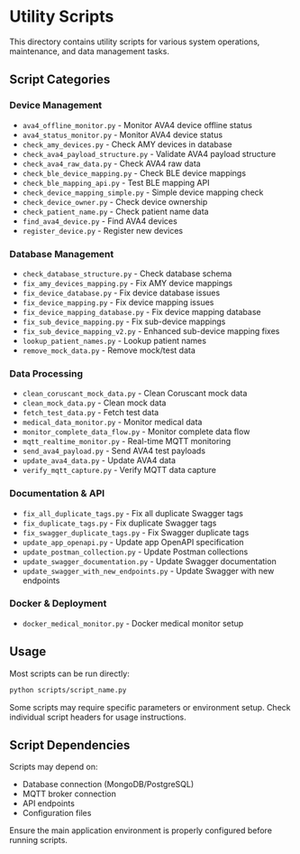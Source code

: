 # Utility Scripts

This directory contains utility scripts for various system operations, maintenance, and data management tasks.

## Script Categories

### Device Management
- `ava4_offline_monitor.py` - Monitor AVA4 device offline status
- `ava4_status_monitor.py` - Monitor AVA4 device status
- `check_amy_devices.py` - Check AMY devices in database
- `check_ava4_payload_structure.py` - Validate AVA4 payload structure
- `check_ava4_raw_data.py` - Check AVA4 raw data
- `check_ble_device_mapping.py` - Check BLE device mappings
- `check_ble_mapping_api.py` - Test BLE mapping API
- `check_device_mapping_simple.py` - Simple device mapping check
- `check_device_owner.py` - Check device ownership
- `check_patient_name.py` - Check patient name data
- `find_ava4_device.py` - Find AVA4 devices
- `register_device.py` - Register new devices

### Database Management
- `check_database_structure.py` - Check database schema
- `fix_amy_devices_mapping.py` - Fix AMY device mappings
- `fix_device_database.py` - Fix device database issues
- `fix_device_mapping.py` - Fix device mapping issues
- `fix_device_mapping_database.py` - Fix device mapping database
- `fix_sub_device_mapping.py` - Fix sub-device mappings
- `fix_sub_device_mapping_v2.py` - Enhanced sub-device mapping fixes
- `lookup_patient_names.py` - Lookup patient names
- `remove_mock_data.py` - Remove mock/test data

### Data Processing
- `clean_coruscant_mock_data.py` - Clean Coruscant mock data
- `clean_mock_data.py` - Clean mock data
- `fetch_test_data.py` - Fetch test data
- `medical_data_monitor.py` - Monitor medical data
- `monitor_complete_data_flow.py` - Monitor complete data flow
- `mqtt_realtime_monitor.py` - Real-time MQTT monitoring
- `send_ava4_payload.py` - Send AVA4 test payloads
- `update_ava4_data.py` - Update AVA4 data
- `verify_mqtt_capture.py` - Verify MQTT data capture

### Documentation & API
- `fix_all_duplicate_tags.py` - Fix all duplicate Swagger tags
- `fix_duplicate_tags.py` - Fix duplicate Swagger tags
- `fix_swagger_duplicate_tags.py` - Fix Swagger duplicate tags
- `update_app_openapi.py` - Update app OpenAPI specification
- `update_postman_collection.py` - Update Postman collections
- `update_swagger_documentation.py` - Update Swagger documentation
- `update_swagger_with_new_endpoints.py` - Update Swagger with new endpoints

### Docker & Deployment
- `docker_medical_monitor.py` - Docker medical monitor setup

## Usage

Most scripts can be run directly:
```bash
python scripts/script_name.py
```

Some scripts may require specific parameters or environment setup. Check individual script headers for usage instructions.

## Script Dependencies

Scripts may depend on:
- Database connection (MongoDB/PostgreSQL)
- MQTT broker connection
- API endpoints
- Configuration files

Ensure the main application environment is properly configured before running scripts. 